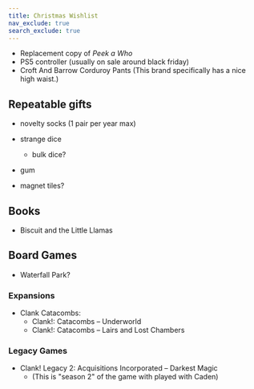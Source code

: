 ```yaml
---
title: Christmas Wishlist
nav_exclude: true
search_exclude: true
---
```


- Replacement copy of *Peek a Who*
- PS5 controller (usually on sale around black friday)
- Croft And Barrow Corduroy Pants (This brand specifically has a nice high waist.)


## Repeatable gifts

- novelty socks (1 pair per year max)
- strange dice
  - bulk dice?
- gum

- magnet tiles?

## Books

- Biscuit and the Little Llamas 

## Board Games

- Waterfall Park?

### Expansions

- Clank Catacombs:
  - Clank!: Catacombs – Underworld
  - Clank!: Catacombs – Lairs and Lost Chambers


### Legacy Games

- Clank! Legacy 2: Acquisitions Incorporated – Darkest Magic
  - (This is "season 2" of the game with played with Caden)




